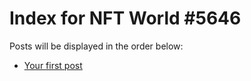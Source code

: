 # Index for NFT World #5646
Posts will be displayed in the order below:

- [Your first post](./001-first.md)

